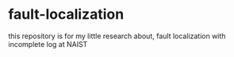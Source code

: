 # fault-localization
this repository is for my little research about, fault localization with incomplete log at NAIST
